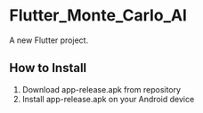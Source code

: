 # Flutter_Monte_Carlo_AI

A new Flutter project.

## How to Install

1. Download app-release.apk from repository
2. Install app-release.apk on your Android device
